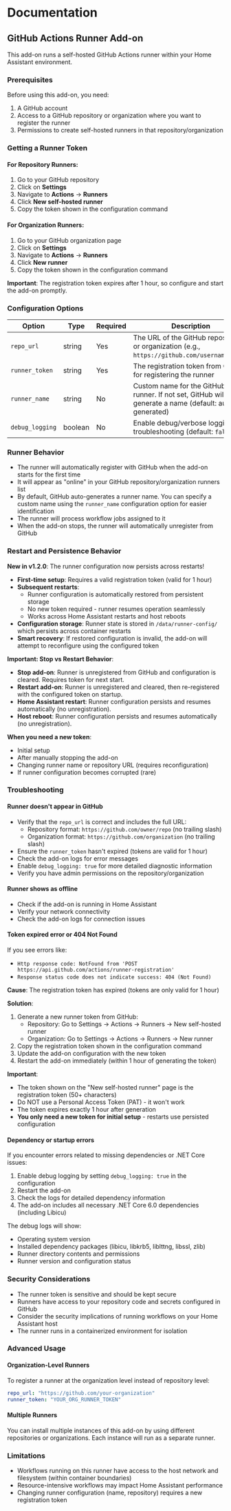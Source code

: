 # Documentation

## GitHub Actions Runner Add-on

This add-on runs a self-hosted GitHub Actions runner within your Home Assistant environment.

### Prerequisites

Before using this add-on, you need:

1. A GitHub account
2. Access to a GitHub repository or organization where you want to register the runner
3. Permissions to create self-hosted runners in that repository/organization

### Getting a Runner Token

#### For Repository Runners:

1. Go to your GitHub repository
2. Click on **Settings**
3. Navigate to **Actions** → **Runners**
4. Click **New self-hosted runner**
5. Copy the token shown in the configuration command

#### For Organization Runners:

1. Go to your GitHub organization page
2. Click on **Settings**
3. Navigate to **Actions** → **Runners**
4. Click **New runner**
5. Copy the token shown in the configuration command

**Important**: The registration token expires after 1 hour, so configure and start the add-on promptly.

### Configuration Options

| Option | Type | Required | Description |
|--------|------|----------|-------------|
| `repo_url` | string | Yes | The URL of the GitHub repository or organization (e.g., `https://github.com/username/repo`) |
| `runner_token` | string | Yes | The registration token from GitHub for registering the runner |
| `runner_name` | string | No | Custom name for the GitHub runner. If not set, GitHub will auto-generate a name (default: auto-generated) |
| `debug_logging` | boolean | No | Enable debug/verbose logging for troubleshooting (default: `false`) |

### Runner Behavior

- The runner will automatically register with GitHub when the add-on starts for the first time
- It will appear as "online" in your GitHub repository/organization runners list
- By default, GitHub auto-generates a runner name. You can specify a custom name using the `runner_name` configuration option for easier identification
- The runner will process workflow jobs assigned to it
- When the add-on stops, the runner will automatically unregister from GitHub

### Restart and Persistence Behavior

**New in v1.2.0**: The runner configuration now persists across restarts!

- **First-time setup**: Requires a valid registration token (valid for 1 hour)
- **Subsequent restarts**: 
  - Runner configuration is automatically restored from persistent storage
  - No new token required - runner resumes operation seamlessly
  - Works across Home Assistant restarts and host reboots
- **Configuration storage**: Runner state is stored in `/data/runner-config/` which persists across container restarts
- **Smart recovery**: If restored configuration is invalid, the add-on will attempt to reconfigure using the configured token

**Important: Stop vs Restart Behavior**:
- **Stop add-on**: Runner is unregistered from GitHub and configuration is cleared. Requires token for next start.
- **Restart add-on**: Runner is unregistered and cleared, then re-registered with the configured token on startup.
- **Home Assistant restart**: Runner configuration persists and resumes automatically (no unregistration).
- **Host reboot**: Runner configuration persists and resumes automatically (no unregistration).

**When you need a new token**:
- Initial setup
- After manually stopping the add-on
- Changing runner name or repository URL (requires reconfiguration)
- If runner configuration becomes corrupted (rare)

### Troubleshooting

#### Runner doesn't appear in GitHub

- Verify that the `repo_url` is correct and includes the full URL:
  - Repository format: `https://github.com/owner/repo` (no trailing slash)
  - Organization format: `https://github.com/organization` (no trailing slash)
- Ensure the `runner_token` hasn't expired (tokens are valid for 1 hour)
- Check the add-on logs for error messages
- Enable `debug_logging: true` for more detailed diagnostic information
- Verify you have admin permissions on the repository/organization

#### Runner shows as offline

- Check if the add-on is running in Home Assistant
- Verify your network connectivity
- Check the add-on logs for connection issues

#### Token expired error or 404 Not Found

If you see errors like:
- `Http response code: NotFound from 'POST https://api.github.com/actions/runner-registration'`
- `Response status code does not indicate success: 404 (Not Found)`

**Cause**: The registration token has expired (tokens are only valid for 1 hour)

**Solution**:
1. Generate a new runner token from GitHub:
   - Repository: Go to Settings → Actions → Runners → New self-hosted runner
   - Organization: Go to Settings → Actions → Runners → New runner
2. Copy the registration token shown in the configuration command
3. Update the add-on configuration with the new token
4. Restart the add-on immediately (within 1 hour of generating the token)

**Important**: 
- The token shown on the "New self-hosted runner" page is the registration token (50+ characters)
- Do NOT use a Personal Access Token (PAT) - it won't work
- The token expires exactly 1 hour after generation
- **You only need a new token for initial setup** - restarts use persisted configuration

#### Dependency or startup errors

If you encounter errors related to missing dependencies or .NET Core issues:

1. Enable debug logging by setting `debug_logging: true` in the configuration
2. Restart the add-on
3. Check the logs for detailed dependency information
4. The add-on includes all necessary .NET Core 6.0 dependencies (including Libicu)

The debug logs will show:
- Operating system version
- Installed dependency packages (libicu, libkrb5, liblttng, libssl, zlib)
- Runner directory contents and permissions
- Runner version and configuration status

### Security Considerations

- The runner token is sensitive and should be kept secure
- Runners have access to your repository code and secrets configured in GitHub
- Consider the security implications of running workflows on your Home Assistant host
- The runner runs in a containerized environment for isolation

### Advanced Usage

#### Organization-Level Runners

To register a runner at the organization level instead of repository level:

```yaml
repo_url: "https://github.com/your-organization"
runner_token: "YOUR_ORG_RUNNER_TOKEN"
```

#### Multiple Runners

You can install multiple instances of this add-on by using different repositories or organizations. Each instance will run as a separate runner.

### Limitations

- Workflows running on this runner have access to the host network and filesystem (within container boundaries)
- Resource-intensive workflows may impact Home Assistant performance
- Changing runner configuration (name, repository) requires a new registration token
